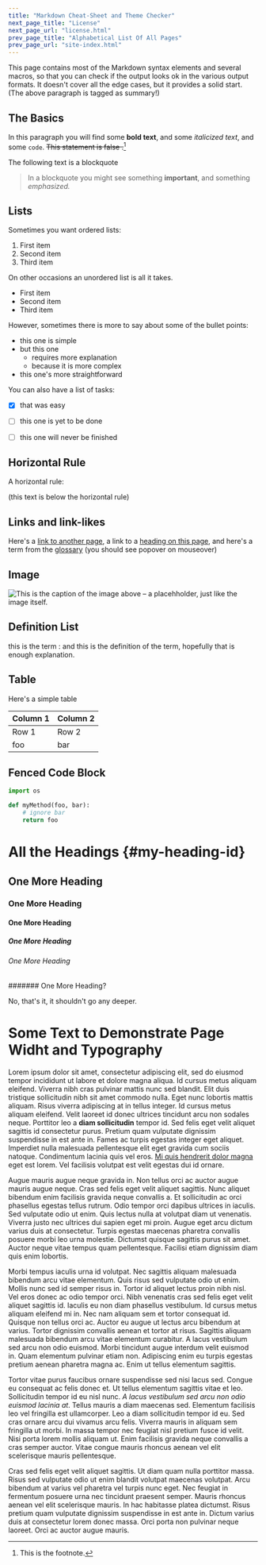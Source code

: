 ```yaml
---
title: "Markdown Cheat-Sheet and Theme Checker"
next_page_title: "License"
next_page_url: "license.html"
prev_page_title: "Alphabetical List Of All Pages"
prev_page_url: "site-index.html"
---
```



<div class="card summary"><div class="card-body">This page contains most of the Markdown syntax elements and several macros, so that you can check if the output looks ok in the various output formats. It doesn't cover all the edge cases, but it provides a solid start.
</div></div>
(The above paragraph is tagged as summary!)


## The Basics

In this paragraph you will find some **bold text**, and some *italicized text*, and some `code`. ~~This statement is false .~~[^1]

[^1]: This is the footnote.

The following text is a blockquote

> In a blockquote you might see something **important**, and something _emphasized._


## Lists

Sometimes you want ordered lists:

1. First item
2. Second item
3. Third item

On other occasions an unordered list is all it takes.

- First item
- Second item
- Third item

However, sometimes there is more to say about some of the bullet points:

-   this one is simple
-   but this one
    -   requires more explanation
    -   because it is more complex
-   this one's more straightforward

You can also have a list of tasks:

- [x] that was easy
- [ ] this one is yet to be done
- [ ] this one will never be finished


## Horizontal Rule

A horizontal rule:


(this text is below the horizontal rule)


## Links and link-likes

Here's a [link to another page](appendix.html), a link to a [heading on this page](#my-heading-id), and here's a term from the <a href="glossary.html#entry-glossary" class="glossary-tooltip" data-toggle="tooltip" title="Glossary: A collection of explanations for words the reader might not be familiar with.">glossary</a> (you should see popover on mouseover)


## Image

![This is the caption of the image above – a placehholder, just like the image itself.](/img/placeholder.png)


## Definition List

this is the term
: and this is the definition of the term, hopefully that is enough explanation.


## Table

Here's a simple table

| Column 1 | Column 2 |
| ----------- | ----------- |
| Row 1 | Row 2 |
| foo | bar |


## Fenced Code Block

```python
import os

def myMethod(foo, bar):
    # ignore bar
    return foo
```

# All the Headings {#my-heading-id}

## One More Heading

### One More Heading

#### One More Heading

##### One More Heading

###### One More Heading


####### One More Heading?

No, that's it, it shouldn't go any deeper.


# Some Text to Demonstrate Page Widht and Typography

Lorem ipsum dolor sit amet, consectetur adipiscing elit, sed do eiusmod tempor incididunt ut labore et dolore magna aliqua. Id cursus metus aliquam eleifend. Viverra nibh cras pulvinar mattis nunc sed blandit. Elit duis tristique sollicitudin nibh sit amet commodo nulla. Eget nunc lobortis mattis aliquam. Risus viverra adipiscing at in tellus integer. Id cursus metus aliquam eleifend. Velit laoreet id donec ultrices tincidunt arcu non sodales neque. Porttitor leo a **diam sollicitudin** tempor id. Sed felis eget velit aliquet sagittis id consectetur purus. Pretium quam vulputate dignissim suspendisse in est ante in. Fames ac turpis egestas integer eget aliquet. Imperdiet nulla malesuada pellentesque elit eget gravida cum sociis natoque. Condimentum lacinia quis vel eros. [Mi quis hendrerit dolor magna](#) eget est lorem. Vel facilisis volutpat est velit egestas dui id ornare.

Augue mauris augue neque gravida in. Non tellus orci ac auctor augue mauris augue neque. Cras sed felis eget velit aliquet sagittis. Nunc aliquet bibendum enim facilisis gravida neque convallis a. Et sollicitudin ac orci phasellus egestas tellus rutrum. Odio tempor orci dapibus ultrices in iaculis. Sed vulputate odio ut enim. Quis lectus nulla at volutpat diam ut venenatis. Viverra justo nec ultrices dui sapien eget mi proin. Augue eget arcu dictum varius duis at consectetur. Turpis egestas maecenas pharetra convallis posuere morbi leo urna molestie. Dictumst quisque sagittis purus sit amet. Auctor neque vitae tempus quam pellentesque. Facilisi etiam dignissim diam quis enim lobortis.

Morbi tempus iaculis urna id volutpat. Nec sagittis aliquam malesuada bibendum arcu vitae elementum. Quis risus sed vulputate odio ut enim. Mollis nunc sed id semper risus in. Tortor id aliquet lectus proin nibh nisl. Vel eros donec ac odio tempor orci. Nibh venenatis cras sed felis eget velit aliquet sagittis id. Iaculis eu non diam phasellus vestibulum. Id cursus metus aliquam eleifend mi in. Nec nam aliquam sem et tortor consequat id. Quisque non tellus orci ac. Auctor eu augue ut lectus arcu bibendum at varius. Tortor dignissim convallis aenean et tortor at risus. Sagittis aliquam malesuada bibendum arcu vitae elementum curabitur. A lacus vestibulum sed arcu non odio euismod. Morbi tincidunt augue interdum velit euismod in. Quam elementum pulvinar etiam non. Adipiscing enim eu turpis egestas pretium aenean pharetra magna ac. Enim ut tellus elementum sagittis.

Tortor vitae purus faucibus ornare suspendisse sed nisi lacus sed. Congue eu consequat ac felis donec et. Ut tellus elementum sagittis vitae et leo. Sollicitudin tempor id eu nisl nunc. _A lacus vestibulum sed arcu non odio euismod lacinia at_. Tellus mauris a diam maecenas sed. Elementum facilisis leo vel fringilla est ullamcorper. Leo a diam sollicitudin tempor id eu. Sed cras ornare arcu dui vivamus arcu felis. Viverra mauris in aliquam sem fringilla ut morbi. In massa tempor nec feugiat nisl pretium fusce id velit. Nisi porta lorem mollis aliquam ut. Enim facilisis gravida neque convallis a cras semper auctor. Vitae congue mauris rhoncus aenean vel elit scelerisque mauris pellentesque.

Cras sed felis eget velit aliquet sagittis. Ut diam quam nulla porttitor massa. Risus sed vulputate odio ut enim blandit volutpat maecenas volutpat. Arcu bibendum at varius vel pharetra vel turpis nunc eget. Nec feugiat in fermentum posuere urna nec tincidunt praesent semper. Mauris rhoncus aenean vel elit scelerisque mauris. In hac habitasse platea dictumst. Risus pretium quam vulputate dignissim suspendisse in est ante in. Dictum varius duis at consectetur lorem donec massa. Orci porta non pulvinar neque laoreet. Orci ac auctor augue mauris.
